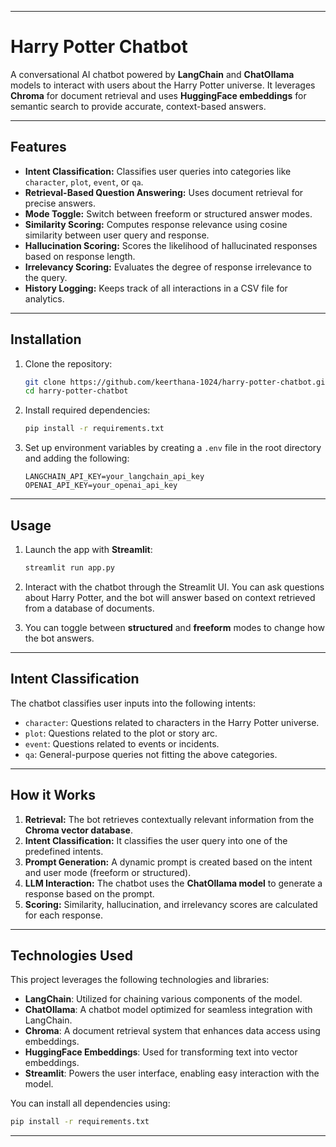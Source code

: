 

---

# Harry Potter Chatbot

A conversational AI chatbot powered by **LangChain** and **ChatOllama** models to interact with users about the Harry Potter universe. It leverages **Chroma** for document retrieval and uses **HuggingFace embeddings** for semantic search to provide accurate, context-based answers.

---

## Features

- **Intent Classification:** Classifies user queries into categories like `character`, `plot`, `event`, or `qa`.
- **Retrieval-Based Question Answering:** Uses document retrieval for precise answers.
- **Mode Toggle:** Switch between freeform or structured answer modes.
- **Similarity Scoring:** Computes response relevance using cosine similarity between user query and response.
- **Hallucination Scoring:** Scores the likelihood of hallucinated responses based on response length.
- **Irrelevancy Scoring:** Evaluates the degree of response irrelevance to the query.
- **History Logging:** Keeps track of all interactions in a CSV file for analytics.

---

## Installation

1. Clone the repository:

   ```bash
   git clone https://github.com/keerthana-1024/harry-potter-chatbot.git
   cd harry-potter-chatbot
   ```

2. Install required dependencies:

   ```bash
   pip install -r requirements.txt
   ```

3. Set up environment variables by creating a `.env` file in the root directory and adding the following:

   ```
   LANGCHAIN_API_KEY=your_langchain_api_key
   OPENAI_API_KEY=your_openai_api_key
   ```

---

## Usage

1. Launch the app with **Streamlit**:

   ```bash
   streamlit run app.py
   ```

2. Interact with the chatbot through the Streamlit UI. You can ask questions about Harry Potter, and the bot will answer based on context retrieved from a database of documents.

3. You can toggle between **structured** and **freeform** modes to change how the bot answers.

---

## Intent Classification

The chatbot classifies user inputs into the following intents:

- `character`: Questions related to characters in the Harry Potter universe.
- `plot`: Questions related to the plot or story arc.
- `event`: Questions related to events or incidents.
- `qa`: General-purpose queries not fitting the above categories.

---

## How it Works

1. **Retrieval:** The bot retrieves contextually relevant information from the **Chroma vector database**.
2. **Intent Classification:** It classifies the user query into one of the predefined intents.
3. **Prompt Generation:** A dynamic prompt is created based on the intent and user mode (freeform or structured).
4. **LLM Interaction:** The chatbot uses the **ChatOllama model** to generate a response based on the prompt.
5. **Scoring:** Similarity, hallucination, and irrelevancy scores are calculated for each response.

---

## Technologies Used

This project leverages the following technologies and libraries:

- **LangChain**: Utilized for chaining various components of the model.
- **ChatOllama**: A chatbot model optimized for seamless integration with LangChain.
- **Chroma**: A document retrieval system that enhances data access using embeddings.
- **HuggingFace Embeddings**: Used for transforming text into vector embeddings.
- **Streamlit**: Powers the user interface, enabling easy interaction with the model.

You can install all dependencies using:

```bash
pip install -r requirements.txt
```

---
